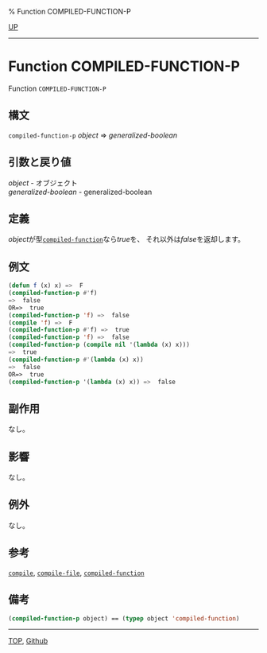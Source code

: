 % Function COMPILED-FUNCTION-P

[UP](5.3.html)  

---

# Function **COMPILED-FUNCTION-P**


Function `COMPILED-FUNCTION-P`


## 構文

`compiled-function-p` *object* => *generalized-boolean*


## 引数と戻り値

*object* - オブジェクト  
*generalized-boolean* - generalized-boolean


## 定義

*object*が型[`compiled-function`](4.4.compiled-function.html)なら*true*を、
それ以外は*false*を返却します。


## 例文

```lisp
(defun f (x) x) =>  F
(compiled-function-p #'f)
=>  false
OR=>  true
(compiled-function-p 'f) =>  false
(compile 'f) =>  F
(compiled-function-p #'f) =>  true
(compiled-function-p 'f) =>  false
(compiled-function-p (compile nil '(lambda (x) x)))
=>  true
(compiled-function-p #'(lambda (x) x))
=>  false
OR=>  true
(compiled-function-p '(lambda (x) x)) =>  false
```


## 副作用

なし。


## 影響

なし。


## 例外

なし。


## 参考

[`compile`](3.8.compile.html),
[`compile-file`](24.2.compile-file.html),
[`compiled-function`](4.4.compiled-function.html)


## 備考

```lisp
(compiled-function-p object) == (typep object 'compiled-function)
```


---
[TOP](index.html),  [Github](https://github.com/nptcl/npt-japanese)

